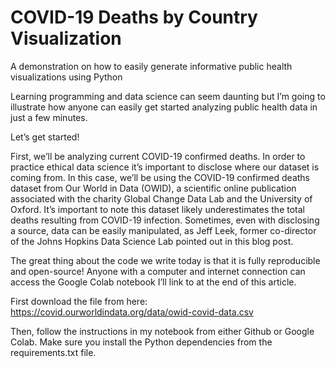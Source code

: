 # COVID-19 Deaths by Country Visualization 
A demonstration on how to easily generate informative public health visualizations using Python

Learning programming and data science can seem daunting but I’m going to illustrate how anyone can easily get started analyzing public health data in just a few minutes.

Let’s get started!

First, we’ll be analyzing current COVID-19 confirmed deaths. In order to practice ethical data science it’s important to disclose where our dataset is coming from. In this case, we’ll be using the COVID-19 confirmed deaths dataset from Our World in Data (OWID), a scientific online publication associated with the charity Global Change Data Lab and the University of Oxford. It’s important to note this dataset likely underestimates the total deaths resulting from COVID-19 infection. Sometimes, even with disclosing a source, data can be easily manipulated, as Jeff Leek, former co-director of the Johns Hopkins Data Science Lab pointed out in this blog post. 

The great thing about the code we write today is that it is fully reproducible and open-source! Anyone with a computer and internet connection can access the Google Colab notebook I’ll link to at the end of this article. 

First download the file from here: https://covid.ourworldindata.org/data/owid-covid-data.csv

Then, follow the instructions in my notebook from either Github or Google Colab. Make sure you install the Python dependencies from the requirements.txt file. 
